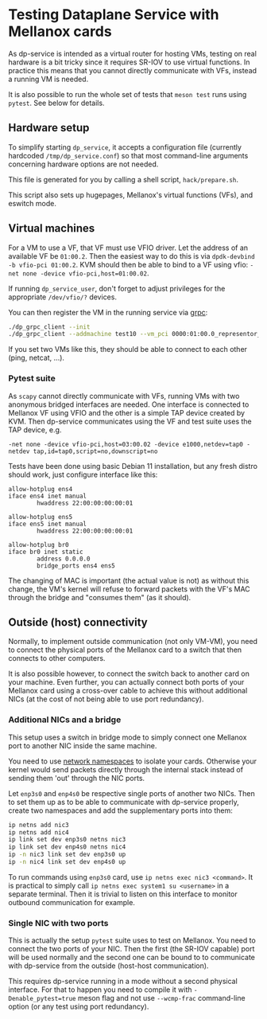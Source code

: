 # Testing Dataplane Service with Mellanox cards
As dp-service is intended as a virtual router for hosting VMs, testing on real hardware is a bit tricky since it requires SR-IOV to use virtual functions. In practice this means that you cannot directly communicate with VFs, instead a running VM is needed.

It is also possible to run the whole set of tests that `meson test` runs using `pytest`. See below for details.

## Hardware setup
To simplify starting `dp_service`, it accepts a configuration file (currently hardcoded `/tmp/dp_service.conf`) so that most command-line arguments concerning hardware options are not needed.

This file is generated for you by calling a shell script, `hack/prepare.sh`.

This script also sets up hugepages, Mellanox's virtual functions (VFs), and eswitch mode.


## Virtual machines
For a VM to use a VF, that VF must use VFIO driver. Let the address of an available VF be `01:00.2`. Then the easiest way to do this is via `dpdk-devbind -b vfio-pci 01:00.2`. KVM should then be able to bind to a VF using vfio: `-net none -device vfio-pci,host=01:00.02`.

If running `dp_service_user`, don't forget to adjust privileges for the appropriate `/dev/vfio/?` devices.

You can then register the VM in the running service via [grpc](grpc_client.md):
```bash
./dp_grpc_client --init
./dp_grpc_client --addmachine test10 --vm_pci 0000:01:00.0_representor_vf0 --vni 123 --ipv4 192.168.123.10 --ipv6 2001::10
```

If you set two VMs like this, they should be able to connect to each other (ping, netcat, ...).

### Pytest suite
As `scapy` cannot directly communicate with VFs, running VMs with two anonymous bridged interfaces are needed. One interface is connected to Mellanox VF using VFIO and the other is a simple TAP device created by KVM. Then dp-service communicates using the VF and test suite uses the TAP device, e.g.
```
-net none -device vfio-pci,host=03:00.02 -device e1000,netdev=tap0 -netdev tap,id=tap0,script=no,downscript=no
```

Tests have been done using basic Debian 11 installation, but any fresh distro should work, just configure interface like this:
```
allow-hotplug ens4
iface ens4 inet manual
        hwaddress 22:00:00:00:00:01

allow-hotplug ens5
iface ens5 inet manual
        hwaddress 22:00:00:00:00:01

allow-hotplug br0
iface br0 inet static
        address 0.0.0.0
        bridge_ports ens4 ens5
```
The changing of MAC is important (the actual value is not) as without this change, the VM's kernel will refuse to forward packets with the VF's MAC through the bridge and "consumes them" (as it should).


## Outside (host) connectivity
Normally, to implement outside communication (not only VM-VM), you need to connect the physical ports of the Mellanox card to a switch that then connects to other computers.

It is also possible however, to connect the switch back to another card on your machine. Even further, you can actually connect both ports of your Mellanox card using a cross-over cable to achieve this without additional NICs (at the cost of not being able to use port redundancy).

### Additional NICs and a bridge
This setup uses a switch in bridge mode to simply connect one Mellanox port to another NIC inside the same machine.

You need to use [network namespaces](https://man7.org/linux/man-pages/man7/network_namespaces.7.html) to isolate your cards. Otherwise your kernel would send packets directly through the internal stack instead of sending them 'out' through the NIC ports.

Let `enp3s0` and `enp4s0` be respective single ports of another two NICs. Then to set them up as to be able to communicate with dp-service properly, create two namespaces and add the supplementary ports into them:
```bash
ip netns add nic3
ip netns add nic4
ip link set dev enp3s0 netns nic3
ip link set dev enp4s0 netns nic4
ip -n nic3 link set dev enp3s0 up
ip -n nic4 link set dev enp4s0 up
```

To run commands using `enp3s0` card, use `ip netns exec nic3 <command>`. It is practical to simply call `ip netns exec system1 su <username>` in a separate terminal. Then it is trivial to listen on this interface to monitor outbound communication for example.

### Single NIC with two ports
This is actually the setup `pytest` suite uses to test on Mellanox. You need to connect the two ports of your NIC. Then the first (the SR-IOV capable) port will be used normally and the second one can be bound to to communicate with dp-service from the outside (host-host communication).

This requires dp-service running in a mode without a second physical interface. For that to happen you need to compile it with `-Denable_pytest=true` meson flag and not use `--wcmp-frac` command-line option (or any test using port redundancy).
